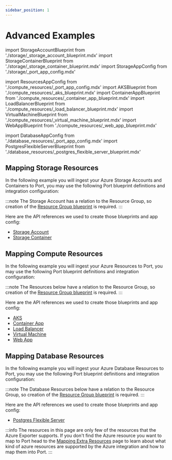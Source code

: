 ```yaml
---
sidebar_position: 1
---
```


# Advanced Examples

import StorageAccountBlueprint from './storage/\_storage_account_blueprint.mdx'
import StorageContainerBlueprint from './storage/\_storage_container_blueprint.mdx'
import StorageAppConfig from './storage/\_port_app_config.mdx'

import ResourcesAppConfig from './compute_resources/\_port_app_config.mdx'
import AKSBlueprint from './compute_resources/\_aks_blueprint.mdx'
import ContainerAppBlueprint from './compute_resources/\_container_app_blueprint.mdx'
import LoadBalancerBlueprint from './compute_resources/\_load_balancer_blueprint.mdx'
import VirtualMachineBlueprint from './compute_resources/\_virtual_machine_blueprint.mdx'
import WebAppBlueprint from './compute_resources/\_web_app_blueprint.mdx'

import DatabaseAppConfig from './database_resources/\_port_app_config.mdx'
import PostgresFlexibleServerBlueprint from './database_resources/\_postgres_flexible_server_blueprint.mdx'


## Mapping Storage Resources

In the following example you will ingest your Azure Storage Accounts and Containers to Port, you may use the following Port blueprint definitions and integration configuration:

:::note
The Storage Account has a relation to the Resource Group, so creation of the [Resource Group blueprint](#mapping-resource-groups) is required.
:::

<StorageAccountBlueprint/>

<StorageContainerBlueprint/>

<StorageAppConfig/>

Here are the API references we used to create those blueprints and app config:

- [Storage Account](https://docs.microsoft.com/en-us/rest/api/storagerp/storageaccounts/list)
- [Storage Container](https://learn.microsoft.com/en-us/rest/api/storagerp/blob-containers/list?tabs=HTTP)

## Mapping Compute Resources

In the following example you will ingest your Azure Resources to Port, you may use the following Port blueprint definitions and integration configuration:

:::note
The Resources below have a relation to the Resource Group, so creation of the [Resource Group blueprint](#mapping-resource-groups) is required.
:::

<AKSBlueprint/>

<ContainerAppBlueprint/>

<LoadBalancerBlueprint/>

<VirtualMachineBlueprint/>

<WebAppBlueprint/>

<ResourcesAppConfig/>

Here are the API references we used to create those blueprints and app config:

- [AKS](https://learn.microsoft.com/en-us/rest/api/aks/managed-clusters/list?tabs=HTTP)
- [Container App](https://learn.microsoft.com/en-us/rest/api/containerapps/stable/container-apps/list-by-subscription?tabs=HTTP)
- [Load Balancer](https://learn.microsoft.com/en-us/rest/api/load-balancer/load-balancers/list-all?tabs=HTTP)
- [Virtual Machine](https://learn.microsoft.com/en-us/rest/api/compute/virtual-machines/list-all?tabs=HTTP)
- [Web App](https://learn.microsoft.com/en-us/rest/api/appservice/web-apps/list)

## Mapping Database Resources

In the following example you will ingest your Azure Database Resources to Port, you may use the following Port blueprint definitions and integration configuration:

:::note
The Database Resources below have a relation to the Resource Group, so creation of the [Resource Group blueprint](#mapping-resource-groups) is required.
:::

<PostgresFlexibleServerBlueprint/>

<DatabaseAppConfig/>

Here are the API references we used to create those blueprints and app config:

- [Postgres Flexible Server](https://docs.microsoft.com/en-us/rest/api/azure-postgresql/flexibleservers)

:::info
The resources in this page are only few of the resources that the Azure Exporter supports.
If you don't find the Azure resource you want to map to Port head to the [Mapping Extra Resources](./mapping_extra_resources.md) page to learn about what kind of azure resources are supported by the Azure integration and how to map them into Port.
:::
